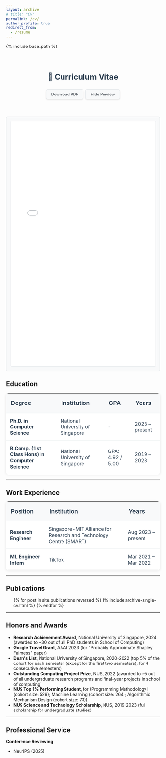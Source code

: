 ```yaml
---
layout: archive
# title: "CV"
permalink: /cv/
author_profile: true
redirect_from:
  - /resume
---
```


{% include base_path %}

<style>
:root {
  /* Light mode colors */
  --text-primary: #2c3e50;
  --text-secondary: #495057;
  --bg-primary: #fff;
  --bg-secondary: #f8f9fa;
  --bg-tertiary: #f8f9fa;
  --border-color: #dee2e6;
  --border-hover-color: #adb5bd;
  --button-bg: #f8f9fa;
  --button-text: #495057;
  --table-border: #ecf0f1;
}

html[data-theme="dark"] {
  /* Dark mode colors */
  --text-primary: #f1f5f9;
  --text-secondary: #cbd5e0;
  --bg-primary: #1e293b;
  --bg-secondary: #334155;
  --bg-tertiary: #334155;
  --border-color: #64748b;
  --border-hover-color: #94a3b8;
  --button-bg: #334155;
  --button-text: #f1f5f9;
  --table-border: #475569;
  --table-header-bg: #2d3748;
  --table-row-hover: #374151;
}

.cv-button {
  display: inline-block;
  padding: 8px 16px;
  background: var(--button-bg);
  color: var(--button-text);
  text-decoration: none;
  border-radius: 6px;
  border: 1px solid var(--border-color);
  transition: all 0.3s ease;
  font-size: 0.9em;
  font-weight: 500;
  box-shadow: 0 2px 4px rgba(0, 0, 0, 0.1);
}

html[data-theme="dark"] .cv-button {
  box-shadow: 0 2px 8px rgba(0, 0, 0, 0.2);
}

.cv-button:hover {
  background: var(--bg-secondary);
  border-color: var(--border-hover-color);
  color: var(--button-text);
  text-decoration: none;
  transform: translateY(-1px);
  box-shadow: 0 4px 12px rgba(0, 0, 0, 0.15);
}

html[data-theme="dark"] .cv-button:hover {
  box-shadow: 0 4px 16px rgba(0, 0, 0, 0.3);
}

.cv-preview-container {
  margin: 2em 0;
  text-align: center;
  background: var(--bg-tertiary);
  padding: 1em;
  border-radius: 5px;
  border: 1px solid var(--border-color);
  transition: background-color 0.3s ease, border-color 0.3s ease;
}

.cv-table {
  width: 100%;
  color: var(--text-primary);
  border-collapse: collapse;
  margin: 1em 0;
  background: var(--bg-primary);
  transition: background-color 0.3s ease, color 0.3s ease;
  border-radius: 8px;
  overflow: hidden;
  box-shadow: 0 2px 8px rgba(0, 0, 0, 0.1);
}

html[data-theme="dark"] .cv-table {
  box-shadow: 0 2px 8px rgba(0, 0, 0, 0.3);
}

.cv-table thead tr {
  border-bottom: 2px solid var(--table-border);
  background: var(--table-header-bg, var(--bg-secondary));
}

.cv-table th {
  padding: 1em 0.8em;
  text-align: left;
  font-size: 1.2em;
  color: var(--text-primary);
  font-weight: 600;
  background: var(--table-header-bg, var(--bg-secondary));
}

.cv-table td {
  padding: 0.9em 0.8em;
  font-size: 1em;
  border-bottom: 1px solid var(--table-border);
  transition: background-color 0.2s ease;
}

.cv-table tbody tr:hover {
  background: var(--table-row-hover, var(--bg-secondary));
}

.cv-table tbody tr:last-child td {
  border-bottom: none;
}
</style>

<div style="text-align: center; margin: 2em 0; padding: 1em;">
  <h2 style="margin-bottom: 1em; font-size: 1.8em; color: var(--text-primary);">📄 Curriculum Vitae</h2>
  <div style="display: flex; justify-content: center; gap: 0.5em; flex-wrap: wrap; margin-bottom: 1em;">
    <a href="{{ base_path }}/files/cv.pdf" class="cv-button">
      <i class="fas fa-download"></i> Download PDF
    </a>
    <a href="#" onclick="togglePreview(); return false;" class="cv-button">
      <i class="fas fa-eye-slash"></i> Hide Preview
    </a>
  </div>
</div>

<div id="cv-preview" class="cv-preview-container">
  <iframe src="{{ base_path }}/files/cv.pdf" 
          style="width: 100%; height: 800px; border: 1px solid var(--border-color); border-radius: 3px;"
          title="CV Preview">
    <p>Your browser does not support PDFs. <a href="{{ base_path }}/files/cv.pdf">Download the PDF</a> instead.</p>
  </iframe>
</div>

<script>
function togglePreview() {
  var preview = document.getElementById('cv-preview');
  var toggleBtn = document.querySelector('a[onclick="togglePreview(); return false;"]');
  
  if (preview.style.display === 'none') {
    preview.style.display = 'block';
    toggleBtn.innerHTML = '<i class="fas fa-eye-slash"></i> Hide Preview';
  } else {
    preview.style.display = 'none';
    toggleBtn.innerHTML = '<i class="fas fa-eye"></i> Show Preview';
  }
}
</script>

## Education

<table class="cv-table">
  <thead>
    <tr>
      <th>Degree</th>
      <th>Institution</th>
      <th>GPA</th>
      <th>Years</th>
    </tr>
  </thead>
  <tbody>
    <tr>
      <td><strong>Ph.D. in Computer Science</strong></td>
      <td>National University of Singapore</td>
      <td>-</td>
      <td>2023 – present</td>
    </tr>
    <tr>
      <td><strong>B.Comp. (1st Class Hons) in Computer Science</strong></td>
      <td>National University of Singapore</td>
      <td>GPA: 4.92 / 5.00</td>
      <td>2019 – 2023</td>
    </tr>
  </tbody>
</table>

---

## Work Experience

<table class="cv-table">
  <thead>
    <tr>
      <th>Position</th>
      <th>Institution</th>
      <th>Years</th>
    </tr>
  </thead>
  <tbody>
    <tr>
      <td><strong>Research Engineer</strong></td>
      <td>Singapore-MIT Alliance for Research and Technology Centre (SMART)</td>
      <td>Aug 2023 – present</td>
    </tr>
    <tr>
      <td><strong>ML Engineer Intern</strong></td>
      <td>TikTok</td>
      <td>Mar 2021 – Mar 2022</td>
    </tr>
  </tbody>
</table>

---

## Publications

<ul>{% for post in site.publications reversed %}
  {% include archive-single-cv.html %}
{% endfor %}</ul>

---

## Honors and Awards

- **Research Achievement Award**, National University of Singapore, 2024 (awarded to ~30 out of all PhD students in School of Computing)
- **Google Travel Grant**, AAAI 2023 (for "Probably Approximate Shapley Fairness" paper)
- **Dean's List**, National University of Singapore, 2020-2022 (top 5% of the cohort for each semester (except for the first two semesters), for 4 consecutive semesters)
- **Outstanding Computing Project Prize**, NUS, 2022 (awarded to ~5 out of all undergraduate research programs and final-year projects in school of computing)
- **NUS Top 1% Performing Student**, for (Programming Methodology I (cohort size: 529); Machine Learning (cohort size: 264); Algorithmic Mechanism Design (cohort size: 73))
- **NUS Science and Technology Scholarship**, NUS, 2019-2023 (full scholarship for undergraduate studies)

---

## Professional Service

**Conference Reviewing**
- NeurIPS (2025)


<!-- 
## Talks and Presentations

<ul>{% for post in site.talks reversed %}
  {% include archive-single-talk-cv.html  %}
{% endfor %}</ul>

--- -->
<!-- 
## Teaching Experience

<ul>{% for post in site.teaching reversed %}
  {% include archive-single-cv.html %}
{% endfor %}</ul> -->
